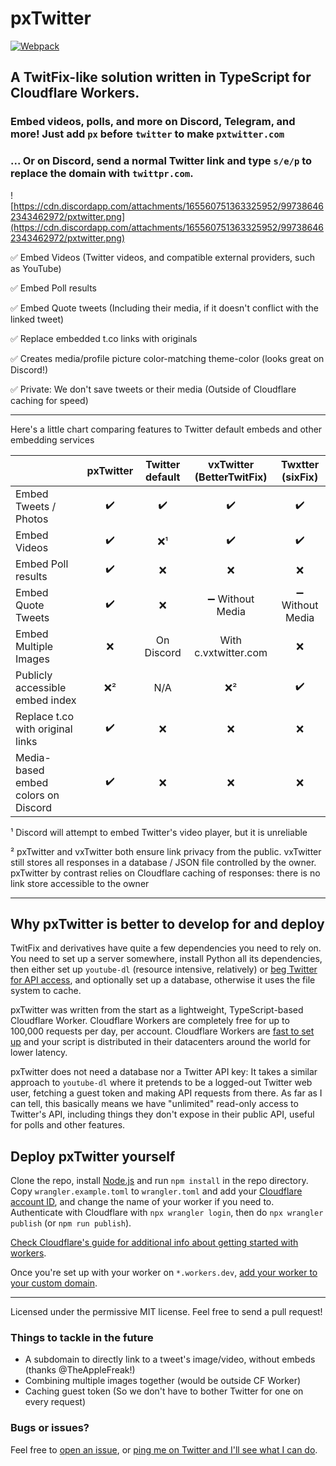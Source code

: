 # pxTwitter

[![Webpack](https://github.com/dangeredwolf/pxtwitter/actions/workflows/webpack.yml/badge.svg)](https://github.com/dangeredwolf/pxtwitter/actions/workflows/webpack.yml)

## A TwitFix-like solution written in TypeScript for Cloudflare Workers.

### Embed videos, polls, and more on Discord, Telegram, and more! Just add `px` before `twitter` to make `pxtwitter.com`

### ... Or on Discord, send a normal Twitter link and type `s/e/p` to replace the domain with `twittpr.com`.

![https://cdn.discordapp.com/attachments/165560751363325952/997386462343462972/pxtwitter.png](https://cdn.discordapp.com/attachments/165560751363325952/997386462343462972/pxtwitter.png)

✅ Embed Videos (Twitter videos, and compatible external providers, such as YouTube)

✅ Embed Poll results

✅ Embed Quote tweets (Including their media, if it doesn't conflict with the linked tweet)

✅ Replace embedded t.co links with originals

✅ Creates media/profile picture color-matching theme-color (looks great on Discord!)

✅ Private: We don't save tweets or their media (Outside of Cloudflare caching for speed)

--------------------

Here's a little chart comparing features to Twitter default embeds and other embedding services

|                                     | pxTwitter          | Twitter default    | vxTwitter (BetterTwitFix)        | Twxtter (sixFix)                  |
|-------------------------------------|:------------------:|:------------------:|:--------------------------------:|:---------------------------------:|
| Embed Tweets / Photos               | :heavy_check_mark: | :heavy_check_mark: | :heavy_check_mark:               | :heavy_check_mark:                |
| Embed Videos                        | :heavy_check_mark: | :x:¹               | :heavy_check_mark:               | :heavy_check_mark:                |
| Embed Poll results                  | :heavy_check_mark: | :x:                | :x:                              | :x:                               |
| Embed Quote Tweets                  | :heavy_check_mark: | :x:                | :heavy_minus_sign: Without Media | :heavy_minus_sign: Without Media  |
| Embed Multiple Images               | :x:                | On Discord         | With c.vxtwitter.com             | :x:                               |
| Publicly accessible embed index     | :x:²               | N/A                | :x:²                             | :heavy_check_mark:                |
| Replace t.co with original links    | :heavy_check_mark: | :x:                | :x:                              | :x:                               |
| Media-based embed colors on Discord | :heavy_check_mark: | :x:                | :x:                              | :x:                               |

¹ Discord will attempt to embed Twitter's video player, but it is unreliable

² pxTwitter and vxTwitter both ensure link privacy from the public. vxTwitter still stores all responses in a database / JSON file controlled by the owner. pxTwitter by contrast relies on Cloudflare caching of responses: there is no link store accessible to the owner

--------------------

## Why pxTwitter is better to develop for and deploy

TwitFix and derivatives have quite a few dependencies you need to rely on. You need to set up a server somewhere, install Python all its dependencies, then either set up `youtube-dl` (resource intensive, relatively) or [beg Twitter for API access](https://twitter.com/dangeredwolf/status/1438983606135832581), and optionally set up a database, otherwise it uses the file system to cache.

pxTwitter was written from the start as a lightweight, TypeScript-based Cloudflare Worker. Cloudflare Workers are completely free for up to 100,000 requests per day, per account. Cloudflare Workers are [fast to set up](https://developers.cloudflare.com/workers/get-started/guide/) and your script is distributed in their datacenters around the world for lower latency.

pxTwitter does not need a database nor a Twitter API key: It takes a similar approach to `youtube-dl` where it pretends to be a logged-out Twitter web user, fetching a guest token and making API requests from there. As far as I can tell, this basically means we have "unlimited" read-only access to Twitter's API, including things they don't expose in their public API, useful for polls and other features.

## Deploy pxTwitter yourself

Clone the repo, install [Node.js](https://nodejs.org/) and run `npm install` in the repo directory. Copy `wrangler.example.toml` to `wrangler.toml` and add your [Cloudflare account ID](https://developers.cloudflare.com/fundamentals/get-started/basic-tasks/find-account-and-zone-ids/), and change the name of your worker if you need to. Authenticate with Cloudflare with `npx wrangler login`, then do `npx wrangler publish` (or `npm run publish`).

[Check Cloudflare's guide for additional info about getting started with workers](https://developers.cloudflare.com/workers/get-started/guide/).

Once you're set up with your worker on `*.workers.dev`, [add your worker to your custom domain](https://developers.cloudflare.com/workers/platform/routing/custom-domains/).

--------------------

Licensed under the permissive MIT license. Feel free to send a pull request!

### Things to tackle in the future

- A subdomain to directly link to a tweet's image/video, without embeds (thanks @TheAppleFreak!)
- Combining multiple images together (would be outside CF Worker)
- Caching guest token (So we don't have to bother Twitter for one on every request)

### Bugs or issues?

Feel free to [open an issue](https://github.com/dangeredwolf/pxTwitter/issues), or [ping me on Twitter and I'll see what I can do](https://twitter.com/dangeredwolf).
